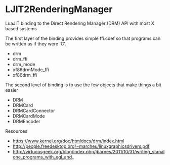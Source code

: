 # LJIT2RenderingManager
LuaJIT binding to the Direct Rendering Manager (DRM) API with most X based systems

The first layer of the binding provides simple ffi.cdef so that programs can be written 
as if they were 'C'.
* drm
* drm_ffi
* drm_mode
* xf86drmMode_ffi
* xf86drm_ffi


The second level of binding is to use the few objects that make things a bit easier
* DRM
* DRMCard
* DRMCardConnector
* DRMCardMode
* DRMEncoder

Resources
* https://www.kernel.org/doc/htmldocs/drm/index.html
* http://people.freedesktop.org/~marcheu/linuxgraphicsdrivers.pdf
* http://virtuousgeek.org/blog/index.php/jbarnes/2011/10/31/writing_stanalone_programs_with_egl_and_

